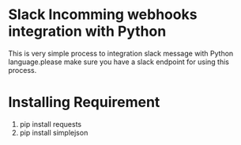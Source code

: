 # Slack Incomming webhooks integration with Python

This is very simple process to integration slack message with Python language.please make sure you have a slack endpoint for using this process.

# Installing Requirement
1. pip install requests
2. pip install simplejson
